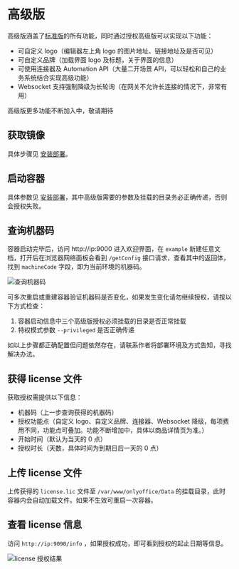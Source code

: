 # 高级版

高级版涵盖了[标准版](./free.md)的所有功能，同时通过授权高级版可以实现以下功能：

- 可自定义 logo（编辑器左上角 logo 的图片地址、链接地址及是否可见）
- 可自定义品牌（加载界面 logo 及标题，关于界面的信息）
- 可使用连接器及 Automation API（大量二开场景 API，可以轻松和自己的业务系统结合实现高级功能）
- Websocket 支持强制降级为长轮询（在网关不允许长连接的情况下，非常有用）

高级版更多功能不断加入中，敬请期待

## 获取镜像


具体步骤见 [安装部署](../install/docker.md)。

## 启动容器

具体参数见 [安装部署](../install/docker.md)，其中高级版需要的参数及挂载的目录务必正确传递，否则会授权失败。

## 查询机器码

容器启动完毕后，访问 http://ip:9000 进入欢迎界面，在 `example` 新建任意文档，打开后在浏览器网络面板会看到 `/getConfig` 接口请求，查看其中的返回体，找到 `machineCode` 字段，即为当前环境的机器码。

![查询机器码](/images/machineCode.png)

可多次重启或重建容器验证机器码是否变化，如果发生变化请勿继续授权，请按以下方式检查：

1. 容器启动信息中三个高级版授权必须挂载的目录是否正常挂载
2. 特权模式参数 `--privileged` 是否正确传递

如以上步骤都正确配置但问题依然存在，请联系作者将部署环境及方式告知，寻找解决办法。

## 获得 license 文件

获取授权需提供以下信息：

- 机器码（上一步查询获得的机器码）
- 授权功能点（自定义 logo、自定义品牌、连接器、Websocket 降级，每项费用不同，功能点可叠加。功能不断增加中，具体以商品详情页为准。）
- 开始时间（默认为当天的 0 点）
- 授权时长（天数，具体时间为到期日后一天的 0 点）

## 上传 license 文件

上传获得的 `license.lic` 文件至 `/var/www/onlyoffice/Data` 的挂载目录，此时容器内会自动加载文件。如果不生效可重启一次容器。

## 查看 license 信息

访问 `http://ip:9090/info` ，如果授权成功，即可看到授权的起止日期等信息。

![license 授权结果](/images/license.png)
